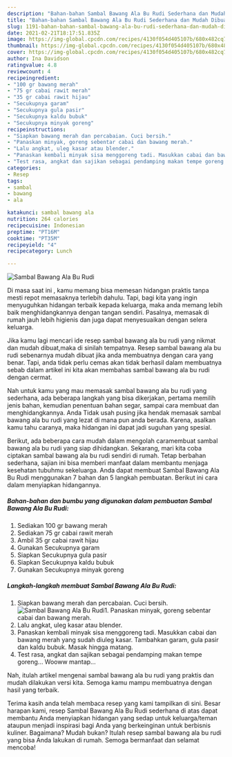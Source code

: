 ```yaml
---
description: "Bahan-bahan Sambal Bawang Ala Bu Rudi Sederhana dan Mudah Dibuat"
title: "Bahan-bahan Sambal Bawang Ala Bu Rudi Sederhana dan Mudah Dibuat"
slug: 1191-bahan-bahan-sambal-bawang-ala-bu-rudi-sederhana-dan-mudah-dibuat
date: 2021-02-21T18:17:51.835Z
image: https://img-global.cpcdn.com/recipes/4130f054d405107b/680x482cq70/sambal-bawang-ala-bu-rudi-foto-resep-utama.jpg
thumbnail: https://img-global.cpcdn.com/recipes/4130f054d405107b/680x482cq70/sambal-bawang-ala-bu-rudi-foto-resep-utama.jpg
cover: https://img-global.cpcdn.com/recipes/4130f054d405107b/680x482cq70/sambal-bawang-ala-bu-rudi-foto-resep-utama.jpg
author: Ina Davidson
ratingvalue: 4.8
reviewcount: 4
recipeingredient:
- "100 gr bawang merah"
- "75 gr cabai rawit merah"
- "35 gr cabai rawit hijau"
- "Secukupnya garam"
- "Secukupnya gula pasir"
- "Secukupnya kaldu bubuk"
- "Secukupnya minyak goreng"
recipeinstructions:
- "Siapkan bawang merah dan percabaian. Cuci bersih."
- "Panaskan minyak, goreng sebentar cabai dan bawang merah."
- "Lalu angkat, uleg kasar atau blender."
- "Panaskan kembali minyak sisa menggoreng tadi. Masukkan cabai dan bawang merah yang sudah diuleg kasar. Tambahkan garam, gula pasir dan kaldu bubuk. Masak hingga matang."
- "Test rasa, angkat dan sajikan sebagai pendamping makan tempe goreng... Wooww mantap..."
categories:
- Resep
tags:
- sambal
- bawang
- ala

katakunci: sambal bawang ala 
nutrition: 264 calories
recipecuisine: Indonesian
preptime: "PT16M"
cooktime: "PT35M"
recipeyield: "4"
recipecategory: Lunch

---
```



![Sambal Bawang Ala Bu Rudi](https://img-global.cpcdn.com/recipes/4130f054d405107b/680x482cq70/sambal-bawang-ala-bu-rudi-foto-resep-utama.jpg)

Di masa  saat ini , kamu memang bisa memesan hidangan praktis tanpa mesti repot memasaknya terlebih dahulu. Tapi, bagi kita yang ingin menyuguhkan hidangan terbaik kepada keluarga, maka anda memang lebih baik menghidangkannya dengan tangan sendiri. Pasalnya, memasak di rumah jauh lebih higienis dan juga dapat menyesuaikan dengan selera keluarga.

Jika kamu lagi mencari ide resep sambal bawang ala bu rudi yang nikmat dan mudah dibuat,maka di sinilah tempatnya. Resep sambal bawang ala bu rudi  sebenarnya mudah dibuat jika anda membuatnya dengan cara yang benar. Tapi, anda tidak perlu cemas akan tidak berhasil dalam membuatnya 
sebab dalam artikel ini kita akan membahas sambal bawang ala bu rudi dengan cermat.  



Nah untuk kamu yang mau memasak sambal bawang ala bu rudi yang sederhana, ada beberapa langkah yang bisa dikerjakan, pertama memilih jenis bahan, kemudian penentuan bahan segar, sampai cara membuat dan menghidangkannya. Anda Tidak usah pusing jika hendak memasak sambal bawang ala bu rudi yang lezat di mana pun anda berada. Karena, asalkan kamu  tahu caranya, maka hidangan ini dapat jadi suguhan yang spesial.

Berikut, ada beberapa cara mudah dalam mengolah caramembuat sambal bawang ala bu rudi yang siap dihidangkan. Sekarang, mari kita coba ciptakan sambal bawang ala bu rudi sendiri di rumah. Tetap berbahan sederhana, sajian ini bisa memberi manfaat dalam membantu menjaga kesehatan tubuhmu sekeluarga. Anda dapat membuat Sambal Bawang Ala Bu Rudi menggunakan 7 bahan dan 5 langkah pembuatan. Berikut ini cara dalam menyiapkan hidangannya.

<!--inarticleads1-->

##### Bahan-bahan dan bumbu yang digunakan dalam pembuatan Sambal Bawang Ala Bu Rudi:

1. Sediakan 100 gr bawang merah
1. Sediakan 75 gr cabai rawit merah
1. Ambil 35 gr cabai rawit hijau
1. Gunakan Secukupnya garam
1. Siapkan Secukupnya gula pasir
1. Siapkan Secukupnya kaldu bubuk
1. Gunakan Secukupnya minyak goreng




<!--inarticleads2-->

##### Langkah-langkah membuat Sambal Bawang Ala Bu Rudi:

1. Siapkan bawang merah dan percabaian. Cuci bersih.
<img src="https://img-global.cpcdn.com/steps/22998ccf2898aec0/160x128cq70/sambal-bawang-ala-bu-rudi-langkah-memasak-1-foto.jpg" alt="Sambal Bawang Ala Bu Rudi">1. Panaskan minyak, goreng sebentar cabai dan bawang merah.
1. Lalu angkat, uleg kasar atau blender.
1. Panaskan kembali minyak sisa menggoreng tadi. Masukkan cabai dan bawang merah yang sudah diuleg kasar. Tambahkan garam, gula pasir dan kaldu bubuk. Masak hingga matang.
1. Test rasa, angkat dan sajikan sebagai pendamping makan tempe goreng... Wooww mantap...




Nah, itulah artikel mengenai  sambal bawang ala bu rudi  yang praktis dan mudah dilakukan versi kita. Semoga kamu mampu membuatnya dengan hasil yang terbaik. 

Terima kasih anda telah membaca resep yang kami tampilkan di sini. Besar harapan kami, resep  Sambal Bawang Ala Bu Rudi sederhana di atas dapat membantu Anda menyiapkan hidangan yang sedap untuk keluarga/teman ataupun menjadi inspirasi bagi Anda yang berkeinginan untuk berbisnis kuliner. Bagaimana? Mudah bukan? Itulah resep sambal bawang ala bu rudi yang bisa Anda lakukan di rumah. Semoga bermanfaat dan selamat mencoba!

